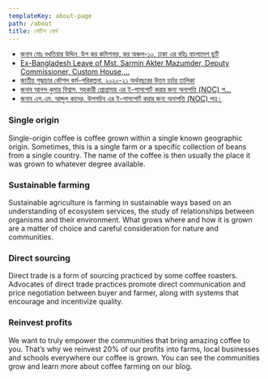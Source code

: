 ```yaml
---
templateKey: about-page
path: /about
title: নোটিশ বোর্ড
---
```

* [জনাব মোঃ বখতিয়ার উদ্দিন, উপ কর কমিশনার, কর অঞ্চল-১০, ঢাকা এর বহিঃ বাংলাদেশ ছুটি](site/notices/31cf9c98-5fe1-4745-8d4a-83e9a25071f9/%e0%a6%9c%e0%a6%a8%e0%a6%be%e0%a6%ac-%e0%a6%ae%e0%a7%8b%e0%a6%83-%e0%a6%ac%e0%a6%96%e0%a6%a4%e0%a6%bf%e0%a7%9f%e0%a6%be%e0%a6%b0-%e0%a6%89%e0%a6%a6%e0%a7%8d%e0%a6%a6%e0%a6%bf%e0%a6%a8-%e0%a6%89%e0%a6%aa-%e0%a6%95%e0%a6%b0-%e0%a6%95%e0%a6%ae%e0%a6%bf%e0%a6%b6%e0%a6%a8%e0%a6%be%e0%a6%b0-%e0%a6%95%e0%a6%b0-%e0%a6%85%e0%a6%9e%e0%a7%8d%e0%a6%9a%e0%a6%b2-%e0%a7%a7%e0%a7%a6-%e0%a6%a2%e0%a6%be%e0%a6%95%e0%a6%be-%e0%a6%8f%e0%a6%b0-%e0%a6%ac%e0%a6%b9%e0%a6%bf%e0%a6%83-%e0%a6%ac%e0%a6%be%e0%a6%82%e0%a6%b2%e0%a6%be%e0%a6%a6%e0%a7%87%e0%a6%b6-%e0%a6%9b%e0%a7%81%e0%a6%9f%e0%a6%bf.html "জনাব মোঃ বখতিয়ার উদ্দিন, উপ কর কমিশনার, কর অঞ্চল-১০, ঢাকা এর বহিঃ বাংলাদেশ ছুটি")
* [Ex-Bangladesh Leave of Mst. Sarmin Akter Mazumder, Deputy Commissioner, Custom House,...](site/notices/9edb3bbe-42d6-46c5-9d84-479a27a9a09e/Ex-bd-Leave-of-Mst-Sarmin-Akter-Mazumder-Deputy-Commissioner-Custom-House.html "Ex-Bangladesh Leave of Mst. Sarmin Akter Mazumder, Deputy Commissioner, Custom House,...")
* [জাতীয় শুদ্ধাচার কৌশল কর্ম-পরিকল্পনা, ২০২০-২১ অর্থবছরের উত্তম চর্চার তালিকা](site/notices/3021d4f6-eb44-479c-b3d2-6f474dcba943/%e0%a6%9c%e0%a6%be%e0%a6%a4%e0%a7%80%e0%a7%9f-%e0%a6%b6%e0%a7%81%e0%a6%a6%e0%a7%8d%e0%a6%a7%e0%a6%be%e0%a6%9a%e0%a6%be%e0%a6%b0-%e0%a6%95%e0%a7%8c%e0%a6%b6%e0%a6%b2-%e0%a6%95%e0%a6%b0%e0%a7%8d%e0%a6%ae-%e0%a6%aa%e0%a6%b0%e0%a6%bf%e0%a6%95%e0%a6%b2%e0%a7%8d%e0%a6%aa%e0%a6%a8%e0%a6%be-%e0%a7%a8%e0%a7%a6%e0%a7%a8%e0%a7%a6-%e0%a7%a8%e0%a7%a7-%e0%a6%85%e0%a6%b0%e0%a7%8d%e0%a6%a5%e0%a6%ac%e0%a6%9b%e0%a6%b0%e0%a7%87%e0%a6%b0-%e0%a6%89%e0%a6%a4%e0%a7%8d%e0%a6%a4%e0%a6%ae-%e0%a6%9a%e0%a6%b0%e0%a7%8d%e0%a6%9a%e0%a6%be%e0%a6%b0-%e0%a6%a4%e0%a6%be%e0%a6%b2%e0%a6%bf%e0%a6%95%e0%a6%be.html "জাতীয় শুদ্ধাচার কৌশল কর্ম-পরিকল্পনা, ২০২০-২১ অর্থবছরের উত্তম চর্চার তালিকা")
* [জনাব আনন্দ কুমার বিশ্বাস, সহকারী প্রোগ্রামার এর ই-পাসপোর্ট করার জন্য অনাপত্তি (NOC) প...](site/notices/32071fec-642a-4a24-a0e2-4d80907b8402/%e0%a6%9c%e0%a6%a8%e0%a6%be%e0%a6%ac-%e0%a6%86%e0%a6%a8%e0%a6%a8%e0%a7%8d%e0%a6%a6-%e0%a6%95%e0%a7%81%e0%a6%ae%e0%a6%be%e0%a6%b0-%e0%a6%ac%e0%a6%bf%e0%a6%b6%e0%a7%8d%e0%a6%ac%e0%a6%be%e0%a6%b8-%e0%a6%b8%e0%a6%b9%e0%a6%95%e0%a6%be%e0%a6%b0%e0%a7%80-%e0%a6%aa%e0%a7%8d%e0%a6%b0%e0%a7%8b%e0%a6%97%e0%a7%8d%e0%a6%b0%e0%a6%be%e0%a6%ae%e0%a6%be%e0%a6%b0-%e0%a6%8f%e0%a6%b0-%e0%a6%87-%e0%a6%aa%e0%a6%be%e0%a6%b8%e0%a6%aa%e0%a7%8b%e0%a6%b0%e0%a7%8d%e0%a6%9f-%e0%a6%95%e0%a6%b0%e0%a6%be%e0%a6%b0-%e0%a6%9c%e0%a6%a8%e0%a7%8d%e0%a6%af-%e0%a6%85%e0%a6%a8%e0%a6%be%e0%a6%aa%e0%a6%a4%e0%a7%8d%e0%a6%a4%e0%a6%bf-NOC-%e0%a6%aa.html "জনাব আনন্দ কুমার বিশ্বাস, সহকারী প্রোগ্রামার এর ই-পাসপোর্ট করার জন্য অনাপত্তি (NOC) প...")
* [জনাব এস.এম. আব্দুল কাদের, উপসচিব এর ই-পাসপোর্ট করার জন্য অনাপত্তি (NOC) পত্র।](site/notices/23ead0c3-b52a-476d-aaf1-0f81818f2acf/%e0%a6%9c%e0%a6%a8%e0%a6%be%e0%a6%ac-%e0%a6%8f%e0%a6%b8%e0%a6%8f%e0%a6%ae-%e0%a6%86%e0%a6%ac%e0%a7%8d%e0%a6%a6%e0%a7%81%e0%a6%b2-%e0%a6%95%e0%a6%be%e0%a6%a6%e0%a7%87%e0%a6%b0-%e0%a6%89%e0%a6%aa%e0%a6%b8%e0%a6%9a%e0%a6%bf%e0%a6%ac-%e0%a6%8f%e0%a6%b0-%e0%a6%87-%e0%a6%aa%e0%a6%be%e0%a6%b8%e0%a6%aa%e0%a7%8b%e0%a6%b0%e0%a7%8d%e0%a6%9f-%e0%a6%95%e0%a6%b0%e0%a6%be%e0%a6%b0-%e0%a6%9c%e0%a6%a8%e0%a7%8d%e0%a6%af-%e0%a6%85%e0%a6%a8%e0%a6%be%e0%a6%aa%e0%a6%a4%e0%a7%8d%e0%a6%a4%e0%a6%bf-NOC-%e0%a6%aa%e0%a6%a4%e0%a7%8d%e0%a6%b0%e0%a5%a4.html "জনাব এস.এম. আব্দুল কাদের, উপসচিব এর ই-পাসপোর্ট করার জন্য অনাপত্তি (NOC) পত্র।")

<!--EndFragment-->

### Single origin

Single-origin coffee is coffee grown within a single known geographic origin. Sometimes, this is a single farm or a specific collection of beans from a single country. The name of the coffee is then usually the place it was grown to whatever degree available.

### Sustainable farming

Sustainable agriculture is farming in sustainable ways based on an understanding of ecosystem services, the study of relationships between organisms and their environment. What grows where and how it is grown are a matter of choice and careful consideration for nature and communities.

### Direct sourcing

Direct trade is a form of sourcing practiced by some coffee roasters. Advocates of direct trade practices promote direct communication and price negotiation between buyer and farmer, along with systems that encourage and incentivize quality.

### Reinvest profits

We want to truly empower the communities that bring amazing coffee to you. That’s why we reinvest 20% of our profits into farms, local businesses and schools everywhere our coffee is grown. You can see the communities grow and learn more about coffee farming on our blog.